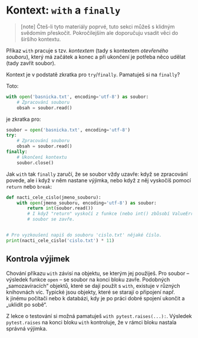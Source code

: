 
# Kontext: `with` a `finally`

> [note]
> Čteš-li tyto materiály poprvé, tuto sekci můžeš s klidným svědomím přeskočit.
> Pokročilejším ale doporučuju vsadit věci do širšího kontextu.

Příkaz `with` pracuje s tzv. *kontextem* (tady s kontextem *otevřeného
souboru*), který má začátek a konec a při ukončení je potřeba něco udělat
(tady zavřít soubor).

Kontext je v podstatě zkratka pro `try`/`finally`. Pamatuješ si na `finally`?

Toto:

```python
with open('basnicka.txt', encoding='utf-8') as soubor:
    # Zpracování souboru
    obsah = soubor.read()
```

je zkratka pro:

```python
soubor = open('basnicka.txt', encoding='utf-8')
try:
    # Zpracování souboru
    obsah = soubor.read()
finally:
    # Ukončení kontextu
    soubor.close()
```

Jak `with` tak `finally` zaručí, že se soubor vždy uzavře:
když se zpracování povede, ale i když v něm nastane výjimka,
nebo když z něj vyskočíš pomocí `return` nebo `break`:

```python
def nacti_cele_cislo(jmeno_souboru):
    with open(jmeno_souboru, encoding='utf-8') as soubor:
        return int(soubor.read())
        # I když "return" vyskočí z funkce (nebo int() zbůsobí ValueError),
        # soubor se zavře.


# Pro vyzkoušení napiš do souboru 'cislo.txt' nějaké číslo.
print(nacti_cele_cislo('cislo.txt') * 11)
```


## Kontrola výjimek

Chování příkazu `with` závisí na objektu, se kterým jej použiješ.
Pro soubor – výsledek funkce `open` – se soubor na konci bloku zavře.
Podobných „samozavíracích“ objektů, které se dají použít s `with`, existuje
v různých knihovnách víc.
Typické jsou objekty, které se starají o připojení např. k jinému počítači
nebo k databázi, kdy je po práci dobré spojení ukončit a „uklidit po sobě“.

Z lekce o testování si možná pamatuješ `with pytest.raises(...):`.
Výsledek `pytest.raises` na konci bloku `with` kontroluje, že v rámci bloku
nastala správná výjimka.
